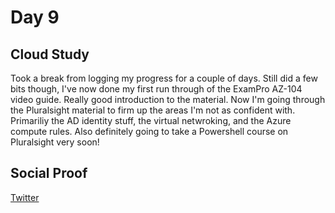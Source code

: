 <!-- This is a template you can use for quick progress days. It removes a lot of the steps we encourage you to share in the longer template 000-DAY-ARTICLE-LONG-TEMPLATE.MD-->

# Day 9

## Cloud Study
Took a break from logging my progress for a couple of days. Still did a few bits though, I've now done my first run through of the ExamPro AZ-104 video guide. Really good introduction to the material. Now I'm going through the Pluralsight material to firm up the areas I'm not as confident with. Primariliy the AD identity stuff, the virtual netwroking, and the Azure compute rules. Also definitely going to take a Powershell course on Pluralsight very soon!

## Social Proof

[Twitter](https://twitter.com/yrwd_/status/1399080061035286529)
